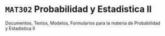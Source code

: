 # `MAT302` Probabilidad y Estadistica II 
Documentos, Textos, Modelos, Formularios para la materia de Probabilidad y Estadistica II
